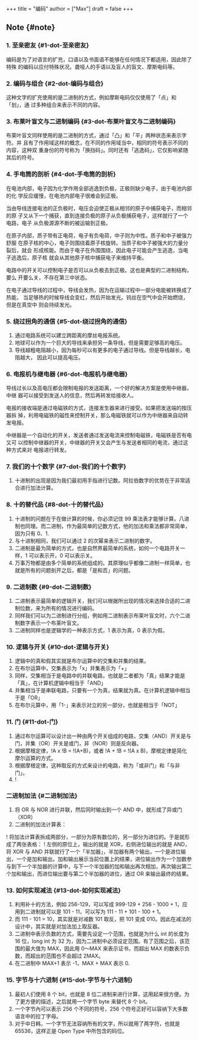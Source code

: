 +++
title = "编码"
author = ["Max"]
draft = false
+++

## Note {#note}


### 1. 至亲密友 {#1-dot-至亲密友}

编码是为了对语言的扩充，口语以及书面语不能够在任何情况下都适用，因此除了特殊
的编码以应付特殊状况。聋哑人的手语以及盲人的盲文、摩斯电码等。


### 2. 编码与组合 {#2-dot-编码与组合}

这种文字的扩充使用的是二进制的方式，例如摩斯电码仅仅使用了「点」和「划」，通
过多种组合来表示不同的内容。


### 3. 布莱叶盲文与二进制编码 {#3-dot-布莱叶盲文与二进制编码}

布莱叶盲文同样使用的是二进制的方式，通过「凸」和「平」两种状态来表示字符。并
且有了作用域这样的概念，在不同的作用域当中，相同的符号表示不同的内容，这种双
重身份的符号称为「换挡码」。同时还有「逃逸码」，它仅影响紧随其后的符号。


### 4. 手电筒的剖析 {#4-dot-手电筒的剖析}

在电池内部，电子因为化学作用全部逃逸到负极，正极则缺少电子，由于电池内部的化
学反应缓慢，在电池内部电子很难会到正极。

当由导线连接电池的正负极时，电压会迫使正极从相邻的原子中捕获电子，而相邻的原
子又从下一个捕获，直到连接负极的原子从负极捕获电子，这样就行了一个电路，电子
从负极源源不断的被运输到正极。

在原子内部，质子带有正电荷，电子有负电荷，中子则为中性。质子和中子被强力舒服
在原子核的中心，电子则围绕着原子核旋转。当质子和中子被强大的力量分裂后，就会
形成核能。而由于电子在外围围绕，因此电子可能会产生逃逸，当电子逃逸后，原子核
就会从其他原子核中捕获电子来维持平衡。

电路中的开关可以控制电子是否可以从负极去到正极。这也是典型的二进制结构，要么
开要么关，不存在第三中状态。

在电子通过导线的过程中，导线会发热，因为在运输过程中一部分电能被转换成了热能，
当足够热的时候导线会变红，然后开始发光。钨丝在空气中会开始燃烧，但是在真空中
则会持续发光。


### 5. 绕过拐角的通信 {#5-dot-绕过拐角的通信}

1.  通过电路系统可以建立跨距离的摩丝电报系统。
2.  地球可以作为一个巨大的导线来承担另一条导线，但是需要足够高的电压。
3.  导线越粗电阻越小，因为每秒可以有更多的电子通过导线。但是导线越长，电阻越大，
    因此可以提高电压。


### 6. 电报机与继电器 {#6-dot-电报机与继电器}

导线过长以及高电压都会限制电报的发送距离，一个好的解决方案是使用中继器，中继
器可以接受到发送人的信息，然后再转发给接收人。

电报的接收端是通过电磁铁的方式，连接发生器来进行接受。如果把发送端的按压器拆
掉，利用电磁铁的磁性来控制开关，那么电磁铁就可以作为中继器来自动转发电报。

中继器是一个自动化的开关，发送者通过发送电流来控制电磁铁，电磁铁是否有电又可
以控制中继器的开关，中继器的开关又会产生与发送者相同的电流，通过这种方式来对
电报进行转发。


### 7. 我们的十个数字 {#7-dot-我们的十个数字}

1.  十进制的出现是因为我们最初用手指进行记数。阿拉伯数字的优势在于非常适合进行加法计算。


### 8. 十的替代品 {#8-dot-十的替代品}

1.  十进制的问题在于在做计算的时候，你必须记住 99 乘法表才能够计算。八进制也同理。而二进制，作为最简单的记数方式，他的加法和乘法都非常简单，因为只有 0、1.
2.  与十进制相同，我们可以通过 2 的次幂来表示二进制的数字。
3.  二进制是最为简单的方式，也是自然界最简单的系统，如何一个电路开关一样，1 可以表示开，0 可以表示关。
4.  万事万物都是由多个简单的系统组成的。其原理似乎都像二进制一样简单，也就是所有的问题剖开之后，都是「是和否」的问题。


### 9. 二进制数 {#9-dot-二进制数}

1.  二进制表示最简单的逻辑开关，我们可以根据所出现的情况来选择合适的二进制位数，来为所有的情况进行编码。
2.  同样我们可以为二进制进行分组，例如用二进制表示布莱叶盲文时，六个二进制数字表示一个布莱叶盲文。
3.  二进制同样也是逻辑学的一种表示方式，1 表示为真，0 表示为假。


### 10. 逻辑与开关 {#10-dot-逻辑与开关}

1.  逻辑中的真和假其实就是布尔运算中的交集和并集的结果。
2.  在布尔运算中，交集表示为「x」并集表示为「+」
3.  同样，交集相当于是电路中的并联电路，也就是二者都为「真」结果才能是「真」，在计算机逻辑中相当于「AND」
4.  并集相当于是串联电路，只要有一个为真，结果就为真。在计算机逻辑中相当于是「OR」
5.  在布尔元算中，用「1-」来表示对立的另一部分，也就是相当于「NOT」


### 11. 门 {#11-dot-门}

1.  通过布尔运算可以设计出一种由两个开关组成的电路，交集（AND）开关是与门，并集（OR）开关是或门，非（NOR）则是反向器。
2.  根据摩根定律，!A x !B = !(A+B)，或者 !A + !B = !(A x B)，摩根定律是简化摩尔运算的方式。
3.  根据摩根定律，这种取反的方式来设计的电路，称为「或非门」和「与非门」。
4.  \![](%E7%BC%96%E7%A0%81/721B3A3E-3E0C-4F7D-A75D-C4EA2D70ECD2.png)


### 二进制加法 {#二进制加法}

1.  将 OR 与 NOR 进行并联，然后同时输出到一个 AND 中，就形成了异或门（XOR）
2.  二进制的加法计算表：

\![](%E7%BC%96%E7%A0%81/C6670F19-C1A5-4485-91BB-0A7E1AA20F4A.png)
将加法计算表拆成两部分，一部分为原有数位的，另一部分为进位的。于是就形成了两张表格：
\![](%E7%BC%96%E7%A0%81/63AEE81F-0978-4969-A899-F5FC37471304.png)
左侧的原位上，输出的就是 XOR，右侧进位输出的就是 AND，将 XOR 与 AND 并联就行了一个「半加器」，半加器有两个输出，一个是进位输出，一个是加和输出。加和输出展示当前位置上的结果，进位输出作为一个加数参与到下一个半加器的计算中，与下一个半加器的加和输出再次相加，再次输出第二个加和输出，而进位输出要与第二个半加器的进位，通过 OR 来输出最终的结果。


### 13. 如何实现减法 {#13-dot-如何实现减法}

1.  利用补十的方法，例如 256-129，可以写成 999-129 + 256 - 1000 + 1，应用到二进制就可以是 101 - 11，可以写为 111 - 11 + 101 - 100 + 1。
2.  而 111 - 101 = 10，其实就是对减数 101 取反，把 101 变成 010。因此在减法的设计中，其实就是对加法加上取反器。
3.  二进制中表示负数的方式，需要先设定一个范围，也就是为什么 int 的长度为 16 位，long int 为 32 为，因为二进制中必须设定范围。有了范围之后，该范围的最大值为 MAX，因此用 0～MAX 来表示证书，而超出 MAX 的数表示负数，而超出的范围也不会超过 2MAX。
4.  在二进制中 MAX+1 表示 -1，MAX + MAX 表示 0.


### 15. 字节与十六进制 {#15-dot-字节与十六进制}

1.  最初人们使用 8 个 bit，也就是 8 位二进制来进行计算，这用起来很方便。为了更方便的描述，之后就用一个字节 byte 来替代 8 个 bit。
2.  一个字节內可以表示 256 个不同的符号，256 个符号正好可以容纳下大多数语言中的拉丁字母。
3.  对于中日韩，一个字节无法容纳所有的文字，所以就用了两字符，也就是 65536，这样正是 Open Type 中所包含的码位。
